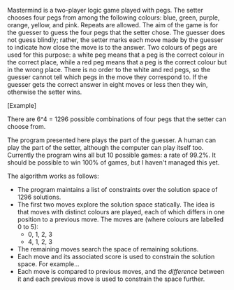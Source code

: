 Mastermind is a two-player logic game played with pegs. The setter chooses four pegs from among the following colours:
blue, green, purple, orange, yellow, and pink. Repeats are allowed. The aim of the game is for the guesser to guess the
four pegs that the setter chose. The guesser does not guess blindly; rather, the setter marks each move made by the guesser
to indicate how close the move is to the answer. Two colours of pegs are used for this purpose: a white peg means that
a peg is the correct colour in the correct place, while a red peg means that a peg is the correct colour
but in the wrong place. There is no order to the white and red pegs, so the guesser cannot tell which pegs in the move they
correspond to. If the guesser gets the correct answer in eight moves or less then they win, otherwise the setter wins. 

[Example]

There are 6^4 = 1296 possible combinations of four pegs that the setter can choose from.

The program presented here plays the part of the guesser. A human can play the part of the setter, although the computer
can play itself too. Currently the program wins all but 10 possible games: a rate of 99.2%. It should be possible to
win 100% of games, but I haven't managed this yet.

The algorithm works as follows:

* The program maintains a list of constraints over the solution space of 1296 solutions.
* The first two moves explore the solution space statically. The idea is that moves with distinct colours are played, each of which differs in one position to a previous move. The moves are (where colours are labelled 0 to 5):
    * 0, 1, 2, 3
    * 4, 1, 2, 3
* The remaining moves search the space of remaining solutions.
* Each move and its associated score is used to constrain the solution space. For example...
* Each move is compared to previous moves, and the _difference_ between it and each previous move is used to constrain
the space further.
